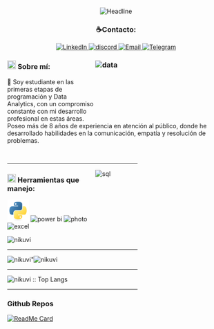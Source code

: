 <div>
  <div align=center>
   <img src="https://media.tenor.com/uF7aJqxcM6QAAAAj/digital-skola-bertalenta-digital.gif" alt="" />
   <br>
   <img src="https://readme-typing-svg.herokuapp.com?color=FA8072&size=32&center=true&vCenter=true&width=600&height=50&lines=Hola+soy+Nicole+%F0%9F%91%8B" alt="Headline" />
</div>
 <h3 align="center">☕Contacto:</h3>
<div align=center>
     <a href="https://www.linkedin.com/in/nicoleviviant/"><img src="https://img.shields.io/badge/Linkedin-0077b5?style=flat&logo=LinkedIN&logoColor" alt="LinkedIn" /> </a>
     <a href="https://discord.com/users/nikuvi"><img src="https://img.shields.io/badge/-Discord-blue?style=flat-roundedrectangle&logo=Discord&logoColor" alt="discord" /> </a>
     <a href="mailto:nicoleviviant@gmail.com"><img src="https://img.shields.io/badge/-Gmail-blue?style=flat-roundedrectangle&logo=Gmail&logoColor" alt="Email" /> </a>
     <a href="https://t.me/nicoleviviant"><img src="https://img.shields.io/badge/Telegram-0088cc?style=flat&logo=telegram" alt="Telegram" /> </a>
 </div>

<h3 align="left"><img src="https://github.com/user-attachments/assets/6fdbdd15-e028-44e4-a8d5-c2be1c7265b3" alt="" width="20" height="20"/>
 <img align="right" alt="data" width="300" src="https://media1.tenor.com/m/Ymj95Wad2LoAAAAd/gollum-power-bi.gif" width="150" height="130"/>
Sobre mí: </h3>
 <p>
 🌱 Soy estudiante en las primeras etapas de programación y Data Analytics, con un compromiso constante con mi desarrollo profesional en estas áreas. Poseo más de 8 años de experiencia en atención al público, donde he desarrollado habilidades en la comunicación, empatía y resolución de problemas.</b>
</p>

<br><hr width="60%" >
 <img align="right" alt="sql" width="300" src="https://media1.tenor.com/m/Rtyg-9DI9EAAAAAd/sql.gif" width="150" height="130"/>
<h3 align="left"><img src="https://github.com/user-attachments/assets/ed7e1be9-f542-4e81-b8c7-40bca900e529" alt="" width="20" height="20"/>
Herramientas que manejo:</h3>
<p align="left"> 
 <img src="https://raw.githubusercontent.com/devicons/devicon/master/icons/python/python-original.svg" alt="python" width="50" height="50"/>
 <img src="https://img.icons8.com/?size=256&id=Ny0t2MYrJ70p&format=png" alt="power bi" width="50" height="50"/>
 <img src="https://img.icons8.com/?size=256&id=13677&format=png" alt="photo" width="50" height="50"/>
 <img src="https://img.icons8.com/?size=256&id=117561&format=png" alt="excel" width="50" height="50"/>

<p align="left"> 
 <img src="https://komarev.com/ghpvc/?username=nikuvi&label=Profile%20views&color=0e75b6&style=flat" alt="nikuvi" /> 
</p>

<hr width="60%" >

<p>&nbsp;
 <img align="left" src="https://github-readme-stats.vercel.app/api?username=nikuvi&show_icons=true&theme=dark&locale=en" alt=nikuvi" />
 <img align="left" src="https://github-readme-streak-stats.herokuapp.com/?user=nikuvi&theme=dark" alt="nikuvi" /> 
</p>

<hr width="60%" >

<p align="left"><img src="https://github-readme-stats.vercel.app/api/top-langs/?username=nikuvi&langs_count=10&theme=tokyonight&layout=compact" alt="nikuvi :: Top Langs" />
</p>

<hr width="60%" >

### Github Repos

[![ReadMe Card](https://github-readme-stats.vercel.app/api/pin/?username=EugeniaMinghe&repo=Analisis_de_estadisticas_de_rendimiento_de_jugadores_NBA&show_owner=false)](https://github.com/EugeniaMinghe/Analisis_de_estadisticas_de_rendimiento_de_jugadores_NBA)



